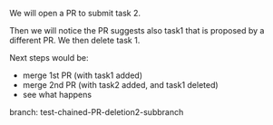 We will open a PR to submit task 2.

Then we will notice the PR suggests also task1
that is proposed by a different PR. We then delete task 1.

Next steps would be:
- merge 1st PR (with task1 added)
- merge 2nd PR (with task2 added, and task1 deleted)
- see what happens

branch: test-chained-PR-deletion2-subbranch
